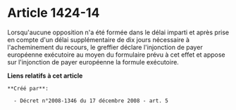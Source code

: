 # Article 1424-14

Lorsqu'aucune opposition n'a été formée dans le délai imparti et après prise en compte d'un délai supplémentaire de dix jours
nécessaire à l'acheminement du recours, le greffier déclare l'injonction de payer européenne exécutoire au moyen du
formulaire prévu à cet effet et appose sur l'injonction de payer européenne la formule exécutoire.

**Liens relatifs à cet article**

	**Créé par**:

	  - Décret n°2008-1346 du 17 décembre 2008 - art. 5
